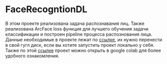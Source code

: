 # FaceRecogntionDL
В этом проекте реализована задача распознавания лиц. Также реализована ArcFace loss функция для лучшего обучения задачи классификации и построен pipeline процесса распознования лица.
Данные необходимые в проекте лежат по [ссылке](https://drive.google.com/drive/folders/1DFvpGP2NlfIEkIt1-oJfuC4z_YRo8tSL?usp=sharing), их нужно перенести в свой гугл диск, если вы хотите запустить проект локально у себя.
Также по этой [ссылке](https://colab.research.google.com/drive/1uxHZuBKs2cz0dVs2pbtqGK_gtZfAWVpT?usp=sharing) проект можно открыть в google colab для более удобного ознакомления.
